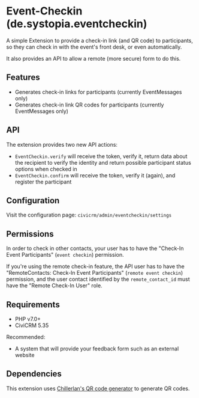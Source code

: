 # Event-Checkin (de.systopia.eventcheckin)

A simple Extension to provide a check-in link (and QR code) to participants, 
so they can check in with the event's front desk, or even automatically. 

It also provides an API to allow a remote (more secure) form to do this.

## Features

* Generates check-in links for participants (currently EventMessages only)
* Generates check-in link QR codes for participants (currently EventMessages only)

## API

The extension provides two new API actions:
* ``EventCheckin.verify`` will receive the token, verify it, return data about 
  the recipient to verify the identity and return possible participant status options when checked in
* ``EventCheckin.confirm`` will receive the token, verify it (again), and register the participant
  
## Configuration

Visit the configuration page: ``civicrm/admin/eventcheckin/settings``

## Permissions

In order to check in other contacts, your user has to have the 
"Check-In Event Participants" (``event checkin``) permission. 

If you're using the remote check-in feature, the API user has to have the 
"RemoteContacts: Check-In Event Participants" (``remote event checkin``) permission, 
and the user contact identified by the ``remote_contact_id`` must have the 
"Remote Check-In User" role.

## Requirements

* PHP v7.0+
* CiviCRM 5.35

Recommended:
* A system that will provide your feedback form such as an external website

## Dependencies

This extension uses [Chillerlan's QR code generator](https://github.com/chillerlan/php-qrcode) to generate QR codes.
